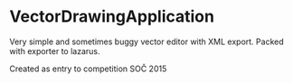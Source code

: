 # VectorDrawingApplication
Very simple and sometimes buggy vector editor with XML export. Packed with exporter to lazarus.

Created as entry to competition SOČ 2015
